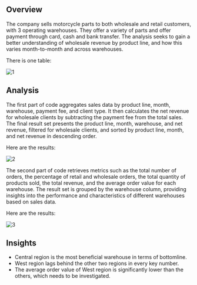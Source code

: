 ## Overview
The company sells motorcycle parts to both wholesale and retail customers, with 3 operating warehouses. They offer a variety of parts and offer payment through card, cash and bank transfer. The analysis seeks to gain a better understanding of wholesale revenue by product line, and how this varies month-to-month and across warehouses. 

There is one table:

![1](https://github.com/UzairSohail705/motorcycle-parts-sales/assets/137323836/0a4cbe24-13f1-42ce-b56c-58ba29cbd31d)

## Analysis

The first part of code aggregates sales data by product line, month, warehouse, payment fee, and client type. It then calculates the net revenue for wholesale clients by subtracting the payment fee from the total sales. The final result set presents the product line, month, warehouse, and net revenue, filtered for wholesale clients, and sorted by product line, month, and net revenue in descending order.

Here are the results:

![2](https://github.com/UzairSohail705/motorcycle-parts-sales/assets/137323836/50e48229-4f74-48bc-8a47-d56ea941f3fe)

The second part of code retrieves metrics such as the total number of orders, the percentage of retail and wholesale orders, the total quantity of products sold, the total revenue, and the average order value for each warehouse. The result set is grouped by the warehouse column, providing insights into the performance and characteristics of different warehouses based on sales data.

Here are the results:

![3](https://github.com/UzairSohail705/motorcycle-parts-sales/assets/137323836/d8ba150a-07a9-40e3-bebf-c1c2f24d0fab)

## Insights

* Central region is the most beneficial warehouse in terms of bottomline.
* West region lags behind the other two regions in every key number.
* The average order value of West region is significantly lower than the others, which needs to be investigated.
  
